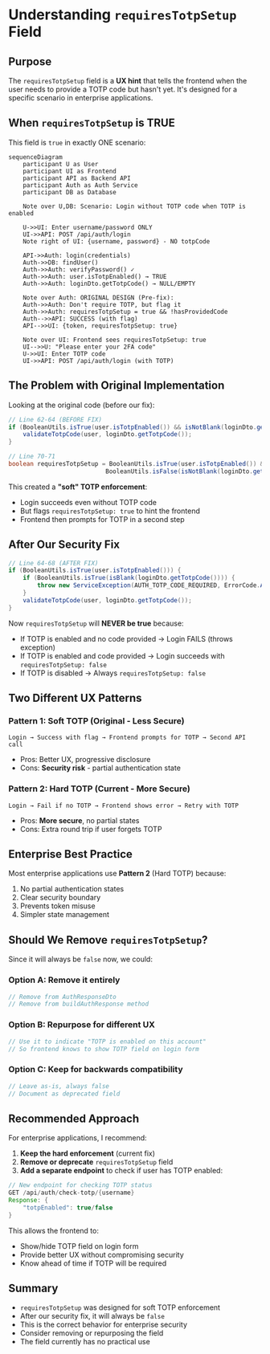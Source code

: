 # Understanding `requiresTotpSetup` Field

## Purpose

The `requiresTotpSetup` field is a **UX hint** that tells the frontend when the user needs to provide a TOTP code but hasn't yet. It's designed for a specific scenario in enterprise applications.

## When `requiresTotpSetup` is TRUE

This field is `true` in exactly ONE scenario:

```mermaid
sequenceDiagram
    participant U as User
    participant UI as Frontend
    participant API as Backend API
    participant Auth as Auth Service
    participant DB as Database

    Note over U,DB: Scenario: Login without TOTP code when TOTP is enabled

    U->>UI: Enter username/password ONLY
    UI->>API: POST /api/auth/login
    Note right of UI: {username, password} - NO totpCode

    API->>Auth: login(credentials)
    Auth->>DB: findUser()
    Auth->>Auth: verifyPassword() ✓
    Auth->>Auth: user.isTotpEnabled() → TRUE
    Auth->>Auth: loginDto.getTotpCode() → NULL/EMPTY

    Note over Auth: ORIGINAL DESIGN (Pre-fix):
    Auth->>Auth: Don't require TOTP, but flag it
    Auth->>Auth: requiresTotpSetup = true && !hasProvidedCode
    Auth-->>API: SUCCESS (with flag)
    API-->>UI: {token, requiresTotpSetup: true}

    Note over UI: Frontend sees requiresTotpSetup: true
    UI-->>U: "Please enter your 2FA code"
    U->>UI: Enter TOTP code
    UI->>API: POST /api/auth/login (with TOTP)
```

## The Problem with Original Implementation

Looking at the original code (before our fix):

```java
// Line 62-64 (BEFORE FIX)
if (BooleanUtils.isTrue(user.isTotpEnabled()) && isNotBlank(loginDto.getTotpCode())) {
    validateTotpCode(user, loginDto.getTotpCode());
}

// Line 70-71
boolean requiresTotpSetup = BooleanUtils.isTrue(user.isTotpEnabled()) &&
                           BooleanUtils.isFalse(isNotBlank(loginDto.getTotpCode()));
```

This created a **"soft" TOTP enforcement**:
- Login succeeds even without TOTP code
- But flags `requiresTotpSetup: true` to hint the frontend
- Frontend then prompts for TOTP in a second step

## After Our Security Fix

```java
// Line 64-68 (AFTER FIX)
if (BooleanUtils.isTrue(user.isTotpEnabled())) {
    if (BooleanUtils.isTrue(isBlank(loginDto.getTotpCode()))) {
        throw new ServiceException(AUTH_TOTP_CODE_REQUIRED, ErrorCode.AUTH_TOTP_REQUIRED);
    }
    validateTotpCode(user, loginDto.getTotpCode());
}
```

Now `requiresTotpSetup` will **NEVER be true** because:
- If TOTP is enabled and no code provided → Login FAILS (throws exception)
- If TOTP is enabled and code provided → Login succeeds with `requiresTotpSetup: false`
- If TOTP is disabled → Always `requiresTotpSetup: false`

## Two Different UX Patterns

### Pattern 1: Soft TOTP (Original - Less Secure)
```
Login → Success with flag → Frontend prompts for TOTP → Second API call
```
- Pros: Better UX, progressive disclosure
- Cons: **Security risk** - partial authentication state

### Pattern 2: Hard TOTP (Current - More Secure)
```
Login → Fail if no TOTP → Frontend shows error → Retry with TOTP
```
- Pros: **More secure**, no partial states
- Cons: Extra round trip if user forgets TOTP

## Enterprise Best Practice

Most enterprise applications use **Pattern 2** (Hard TOTP) because:
1. No partial authentication states
2. Clear security boundary
3. Prevents token misuse
4. Simpler state management

## Should We Remove `requiresTotpSetup`?

Since it will always be `false` now, we could:

### Option A: Remove it entirely
```java
// Remove from AuthResponseDto
// Remove from buildAuthResponse method
```

### Option B: Repurpose for different UX
```java
// Use it to indicate "TOTP is enabled on this account"
// So frontend knows to show TOTP field on login form
```

### Option C: Keep for backwards compatibility
```java
// Leave as-is, always false
// Document as deprecated field
```

## Recommended Approach

For enterprise applications, I recommend:

1. **Keep the hard enforcement** (current fix)
2. **Remove or deprecate** `requiresTotpSetup` field
3. **Add a separate endpoint** to check if user has TOTP enabled:

```java
// New endpoint for checking TOTP status
GET /api/auth/check-totp/{username}
Response: {
    "totpEnabled": true/false
}
```

This allows the frontend to:
- Show/hide TOTP field on login form
- Provide better UX without compromising security
- Know ahead of time if TOTP will be required

## Summary

- `requiresTotpSetup` was designed for soft TOTP enforcement
- After our security fix, it will always be `false`
- This is the correct behavior for enterprise security
- Consider removing or repurposing the field
- The field currently has no practical use